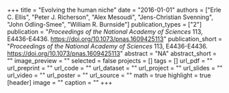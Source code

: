 +++
title = "Evolving the human niche"
date = "2016-01-01"
authors = ["Erle C. Ellis", "Peter J. Richerson", "Alex Mesoudi", "Jens-Christian Svenning", "John Odling-Smee", "William R. Burnside"]
publication_types = ["2"]
publication = "_Proceedings of the National Academy of Sciences_ 113, E4436-E4436. https://doi.org/10.1073/pnas.1609425113"
publication_short = "_Proceedings of the National Academy of Sciences_ 113, E4436-E4436. https://doi.org/10.1073/pnas.1609425113"
abstract = "NA"
abstract_short = ""
image_preview = ""
selected = false
projects = []
tags = []
url_pdf = ""
url_preprint = ""
url_code = ""
url_dataset = ""
url_project = ""
url_slides = ""
url_video = ""
url_poster = ""
url_source = ""
math = true
highlight = true
[header]
image = ""
caption = ""
+++
